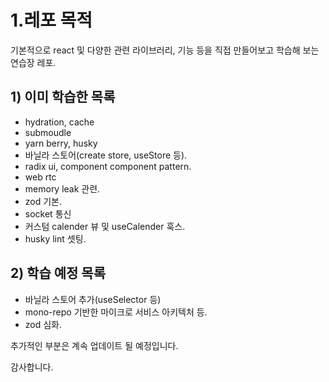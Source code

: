 # 1.레포 목적
기본적으로 react 및 다양한 관련 라이브러리, 기능 등을 직접 만들어보고 학습해 보는 연습장 레포.

## 1) 이미 학습한 목록
- hydration, cache
- submoudle
- yarn berry, husky
- 바닐라 스토어(create store, useStore 등).
- radix ui, component component pattern.
- web rtc
- memory leak 관련.
- zod 기본.
- socket 통신
- 커스텀 calender 뷰 및 useCalender 훅스.
- husky lint 셋팅. 

## 2) 학습 예정 목록
- 바닐라 스토어 추가(useSelector 등)
- mono-repo 기반한 마이크로 서비스 아키텍처 등.
- zod 심화.
  
추가적인 부분은 계속 업데이트 될 예정입니다. 

감사합니다. 
